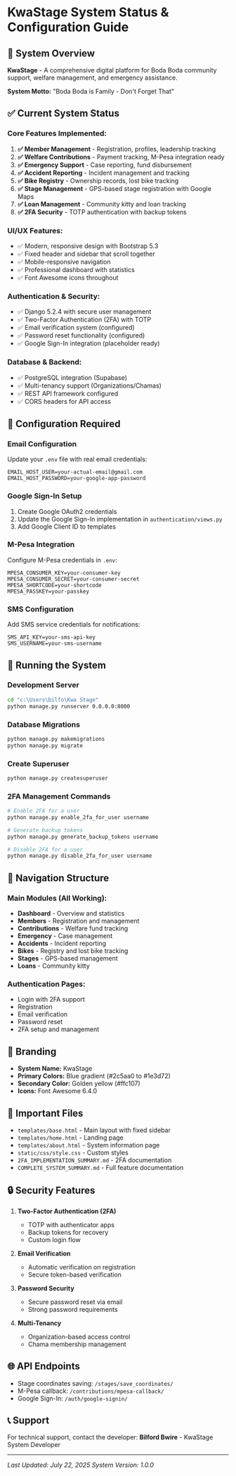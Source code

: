 # KwaStage System Status & Configuration Guide

## 🎉 System Overview
**KwaStage** - A comprehensive digital platform for Boda Boda community support, welfare management, and emergency assistance.

**System Motto:** "Boda Boda is Family - Don't Forget That"

## ✅ Current System Status

### Core Features Implemented:
1. **✅ Member Management** - Registration, profiles, leadership tracking
2. **✅ Welfare Contributions** - Payment tracking, M-Pesa integration ready
3. **✅ Emergency Support** - Case reporting, fund disbursement
4. **✅ Accident Reporting** - Incident management and tracking
5. **✅ Bike Registry** - Ownership records, lost bike tracking
6. **✅ Stage Management** - GPS-based stage registration with Google Maps
7. **✅ Loan Management** - Community kitty and loan tracking
8. **✅ 2FA Security** - TOTP authentication with backup tokens

### UI/UX Features:
- ✅ Modern, responsive design with Bootstrap 5.3
- ✅ Fixed header and sidebar that scroll together
- ✅ Mobile-responsive navigation
- ✅ Professional dashboard with statistics
- ✅ Font Awesome icons throughout

### Authentication & Security:
- ✅ Django 5.2.4 with secure user management
- ✅ Two-Factor Authentication (2FA) with TOTP
- ✅ Email verification system (configured)
- ✅ Password reset functionality (configured)
- ✅ Google Sign-In integration (placeholder ready)

### Database & Backend:
- ✅ PostgreSQL integration (Supabase)
- ✅ Multi-tenancy support (Organizations/Chamas)
- ✅ REST API framework configured
- ✅ CORS headers for API access

## 🔧 Configuration Required

### Email Configuration
Update your `.env` file with real email credentials:
```
EMAIL_HOST_USER=your-actual-email@gmail.com
EMAIL_HOST_PASSWORD=your-google-app-password
```

### Google Sign-In Setup
1. Create Google OAuth2 credentials
2. Update the Google Sign-In implementation in `authentication/views.py`
3. Add Google Client ID to templates

### M-Pesa Integration
Configure M-Pesa credentials in `.env`:
```
MPESA_CONSUMER_KEY=your-consumer-key
MPESA_CONSUMER_SECRET=your-consumer-secret
MPESA_SHORTCODE=your-shortcode
MPESA_PASSKEY=your-passkey
```

### SMS Configuration
Add SMS service credentials for notifications:
```
SMS_API_KEY=your-sms-api-key
SMS_USERNAME=your-sms-username
```

## 🚀 Running the System

### Development Server
```bash
cd "c:\Users\bilfo\Kwa Stage"
python manage.py runserver 0.0.0.0:8000
```

### Database Migrations
```bash
python manage.py makemigrations
python manage.py migrate
```

### Create Superuser
```bash
python manage.py createsuperuser
```

### 2FA Management Commands
```bash
# Enable 2FA for a user
python manage.py enable_2fa_for_user username

# Generate backup tokens
python manage.py generate_backup_tokens username

# Disable 2FA for a user
python manage.py disable_2fa_for_user username
```

## 📱 Navigation Structure

### Main Modules (All Working):
- **Dashboard** - Overview and statistics
- **Members** - Registration and management
- **Contributions** - Welfare fund tracking
- **Emergency** - Case management
- **Accidents** - Incident reporting
- **Bikes** - Registry and lost bike tracking
- **Stages** - GPS-based management
- **Loans** - Community kitty

### Authentication Pages:
- Login with 2FA support
- Registration
- Email verification
- Password reset
- 2FA setup and management

## 🎨 Branding
- **System Name:** KwaStage
- **Primary Colors:** Blue gradient (#2c5aa0 to #1e3d72)
- **Secondary Color:** Golden yellow (#ffc107)
- **Icons:** Font Awesome 6.4.0

## 📄 Important Files
- `templates/base.html` - Main layout with fixed sidebar
- `templates/home.html` - Landing page
- `templates/about.html` - System information page
- `static/css/style.css` - Custom styles
- `2FA_IMPLEMENTATION_SUMMARY.md` - 2FA documentation
- `COMPLETE_SYSTEM_SUMMARY.md` - Full feature documentation

## 🔒 Security Features
1. **Two-Factor Authentication (2FA)**
   - TOTP with authenticator apps
   - Backup tokens for recovery
   - Custom login flow

2. **Email Verification**
   - Automatic verification on registration
   - Secure token-based verification

3. **Password Security**
   - Secure password reset via email
   - Strong password requirements

4. **Multi-Tenancy**
   - Organization-based access control
   - Chama membership management

## 🌐 API Endpoints
- Stage coordinates saving: `/stages/save_coordinates/`
- M-Pesa callback: `/contributions/mpesa-callback/`
- Google Sign-In: `/auth/google-signin/`

## 📞 Support
For technical support, contact the developer:
**Bilford Bwire** - KwaStage System Developer

---
*Last Updated: July 22, 2025*
*System Version: 1.0.0*

